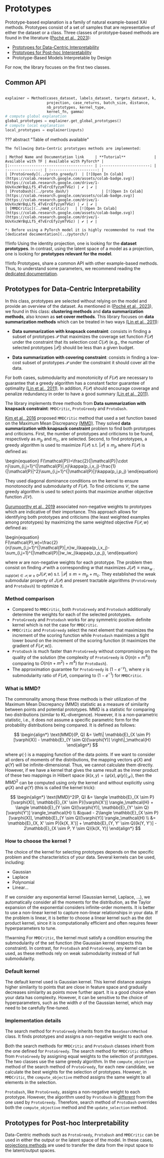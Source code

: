 # Prototypes
Prototype-based explanation is a family of natural example-based XAI methods. Prototypes consist of a set of samples that are representative of either the dataset or a class. Three classes of prototype-based methods are found in the literature ([Poché et al., 2023](https://hal.science/hal-04117520/document)): 

- [Prototypes for Data-Centric Interpretability](#prototypes-for-data-centric-interpretability)
- [Prototypes for Post-hoc Interpretability](#prototypes-for-post-hoc-interpretability)
- Prototype-Based Models Interpretable by Design

For now, the library focuses on the first two classes.

## Common API ##

```python

explainer = Method(cases_dataset, labels_dataset, targets_dataset, k, 
                   projection, case_returns, batch_size, distance, 
                   nb_prototypes, kernel_type, 
                   kernel_fn, gamma)
# compute global explanation
global_prototypes = explainer.get_global_prototypes()
# compute local explanation
local_prototypes = explainer(inputs)

```

??? abstract "Table of methods available"

    The following Data-Centric prototypes methods are implemented:

    | Method Name and Documentation link     | **Tutorial**             | Available with TF | Available with PyTorch* |
    |:-------------------------------------- | :----------------------: | :---------------: | :---------------------: |
    | [ProtoGreedy](../proto_greedy/)  | [![Open In Colab](https://colab.research.google.com/assets/colab-badge.svg)](https://colab.research.google.com/drive/1-bUvXxzWrBqLLfS_4TvErcEfyzymTVGz) | ✔ | ✔ |
    | [ProtoDash](../proto_dash/)               | [![Open In Colab](https://colab.research.google.com/assets/colab-badge.svg)](https://colab.research.google.com/drive/1-bUvXxzWrBqLLfS_4TvErcEfyzymTVGz) | ✔ | ✔ |
    | [MMDCritic](../mmd_critic/)   | [![Open In Colab](https://colab.research.google.com/assets/colab-badge.svg)](https://colab.research.google.com/drive/1-bUvXxzWrBqLLfS_4TvErcEfyzymTVGz) | ✔ | ✔ |

    *: Before using a PyTorch model it is highly recommended to read the [dedicated documentation](../pytorch/)

!!!info
    Using the identity projection, one is looking for the **dataset prototypes**. In contrast, using the latent space of a model as a projection, one is looking for **prototypes relevant for the model**.

!!!info
    Prototypes, share a common API with other example-based methods. Thus, to understand some parameters, we recommend reading the [dedicated documentation](../../api_example_based/).

## Prototypes for Data-Centric Interpretability

In this class, prototypes are selected without relying on the model and provide an overview of
the dataset. As mentioned in ([Poché et al., 2023](https://hal.science/hal-04117520/document)), we found in this class: **clustering methods** and **data summarization methods**, also known as **set cover methods**. This library focuses on **data summarization methods** which can be treated in two ways [(Lin et al., 2011)](https://aclanthology.org/P11-1052.pdf): 

- **Data summarization with knapsack constraint**: 
consists in finding a subset of prototypes $\mathcal{P}$ that maximizes the coverage set function $F(\mathcal{P})$ under the constraint that its selection cost $C(\mathcal{P})$ (e.g., the number of selected prototypes $|\mathcal{P}|$) should be less than a given budget. 

- **Data summarization with covering constraint**:
consists in finding a low-cost subset  of prototypes $\mathcal{P}$ under the constraint it should cover all the data. 

For both cases, submodularity and monotonicity of $F(\mathcal{P})$ are necessary to guarantee that a greedy algorithm has a constant factor guarantee of optimality [(Lin et al., 2011)](https://aclanthology.org/P11-1052.pdf). In addition, $F(\mathcal{P})$ should encourage coverage and penalize redundancy in order to have a good summary [(Lin et al., 2011)](https://aclanthology.org/P11-1052.pdf).

The library implements three methods from **Data summarization with knapsack constraint**: `MMDCritic`, `ProtoGreedy` and `ProtoDash`.

[Kim et al., 2016](https://proceedings.neurips.cc/paper_files/paper/2016/file/5680522b8e2bb01943234bce7bf84534-Paper.pdf) proposed `MMDCritic` method that used a set function based on the Maximum Mean Discrepancy [(MMD)](#what-is-mmd). They solved **data summarization with knapsack constraint** problem to find both prototypes and criticisms. First, the number of prototypes and criticisms to be found, respectively as $m_p$ and $m_c$, are selected. Second, to find prototypes, a greedy algorithm is used to maximize $F(\mathcal{P})$ s.t. $|\mathcal{P}| \le m_p$ where $F(\mathcal{P})$ is defined as:

\begin{equation}
    F(\mathcal{P})=\frac{2}{|\mathcal{P}|\cdot n}\sum_{i,j=1}^{|\mathcal{P}|,n}\kappa(p_i,x_j)-\frac{1}{|\mathcal{P}|^2}\sum_{i,j=1}^{|\mathcal{P}|}\kappa(p_i,p_j)
\end{equation}

They used diagonal dominance conditions on the kernel to ensure monotonocity and submodularity of $F(\mathcal{P})$. To find criticisms $\mathcal{C}$, the same greedy algorithm is used to select points that maximize another objective function $J(\mathcal{C})$. 

[Gurumoorthy et al., 2019](https://arxiv.org/pdf/1707.01212) associated non-negative weights to prototypes which are indicative of their importance. This approach allows for identifying both prototypes and criticisms (the least weighted examples among prototypes) by maximizing the same weighted objective $F(\mathcal{P},w)$ defined as:

\begin{equation}   
    F(\mathcal{P},w)=\frac{2}{n}\sum_{i,j=1}^{|\mathcal{P}|,n}w_i\kappa(p_i,x_j)-\sum_{i,j=1}^{|\mathcal{P}|}w_iw_j\kappa(p_i,p_j),
\end{equation}

where $w$ are non-negative weights for each prototype. The problem then consist on finding $\mathcal{P}$ with a corresponding $w$ that maximizes $J(\mathcal{P}) \equiv \max_{w:supp(w)\in \mathcal{P},w\ge 0} J(\mathcal{P},w)$ s.t. $|\mathcal{P}| \leq m=m_p+m_c$. They established the weak submodular property of $J(\mathcal{P})$ and present tractable algorithms (`ProtoGreedy` and `ProtoDash`) to optimize it. 

### Method comparison

- Compared to `MMDCritic`, both `ProtoGreedy` and `Protodash` additionally determine the weights for each of the selected prototypes. 
- `ProtoGreedy` and `Protodash` works for any symmetric positive definite kernel which is not the case for `MMDCritic`. 
- `MMDCritic` and `ProtoGreedy` select the next element that maximizes the increment of the scoring function while `Protodash` maximizes a tight lower bound on the increment of the scoring function (it maximizes the gradient of $F(\mathcal{P},w)$).
- `ProtoDash` is much faster than `ProtoGreedy` without compromising on the quality of the solution (the complexity of `ProtoGreedy` is $O(n(n+m^4))$ comparing to $O(n(n+m^2)+m^4)$ for `ProtoDash`). 
- The approximation guarantee for `ProtoGreedy` is $(1-e^{-\gamma})$, where $\gamma$ is submodularity ratio of $F(\mathcal{P})$, comparing to $(1-e^{-1})$ for `MMDCritic`.

### What is MMD?

The commonality among these three methods is their utilization of the Maximum Mean Discrepancy (MMD) statistic as a measure of similarity between points and potential prototypes. MMD is a statistic for comparing two distributions (similar to KL-divergence). However, it is a non-parametric statistic, i.e., it does not assume a specific parametric form for the probability distributions being compared. It is defined as follows:

$$
\begin{align*}
\text{MMD}(P, Q) &= \left\| \mathbb{E}_{X \sim P}[\varphi(X)] - \mathbb{E}_{Y \sim Q}[\varphi(Y)] \right\|_\mathcal{H}
\end{align*}
$$

where $\varphi(\cdot)$ is a mapping function of the data points. If we want to consider all orders of moments of the distributions, the mapping vectors $\varphi(X)$ and $\varphi(Y)$ will be infinite-dimensional. Thus, we cannot calculate them directly. However, if we have a kernel that gives the same result as the inner product of these two mappings in Hilbert space ($k(x, y) = \langle \varphi(x), \varphi(y) \rangle_\mathcal{H}$), then the $MMD^2$ can be computed using only the kernel and without explicitly using $\varphi(X)$ and $\varphi(Y)$ (this is called the kernel trick):

$$
\begin{align*}
\text{MMD}^2(P, Q) &= \langle \mathbb{E}_{X \sim P}[\varphi(X)], \mathbb{E}_{X' \sim P}[\varphi(X')] \rangle_\mathcal{H} + \langle \mathbb{E}_{Y \sim Q}[\varphi(Y)], \mathbb{E}_{Y' \sim Q}[\varphi(Y')] \rangle_\mathcal{H} \\
&\quad - 2\langle \mathbb{E}_{X \sim P}[\varphi(X)], \mathbb{E}_{Y \sim Q}[\varphi(Y)] \rangle_\mathcal{H} \\
&= \mathbb{E}_{X, X' \sim P}[k(X, X')] + \mathbb{E}_{Y, Y' \sim Q}[k(Y, Y')] - 2\mathbb{E}_{X \sim P, Y \sim Q}[k(X, Y)]
\end{align*}
$$

### How to choose the kernel ?
The choice of the kernel for selecting prototypes depends on the specific problem and the characteristics of your data. Several kernels can be used, including:

- Gaussian
- Laplace
- Polynomial
- Linear...

If we consider any exponential kernel (Gaussian kernel, Laplace, ...), we automatically consider all the moments for the distribution, as the Taylor expansion of the exponential considers infinite-order moments. It is better to use a non-linear kernel to capture non-linear relationships in your data. If the problem is linear, it is better to choose a linear kernel such as the dot product kernel, since it is computationally efficient and often requires fewer hyperparameters to tune.

!!!warning
    For `MMDCritic`, the kernel must satisfy a condition ensuring the submodularity of the set function (the Gaussian kernel respects this constraint). In contrast, for `ProtoDash` and `ProtoGreedy`, any kernel can be used, as these methods rely on weak submodularity instead of full submodularity.

### Default kernel
The default kernel used is Gaussian kernel. This kernel distance assigns higher similarity to points that are close in feature space and gradually decreases similarity as points move further apart. It is a good choice when your data has complexity. However, it can be sensitive to the choice of hyperparameters, such as the width $\sigma$ of the Gaussian kernel, which may need to be carefully fine-tuned.

### Implementation details

The search method for `ProtoGreedy` inherits from the `BaseSearchMethod` class. It finds prototypes and assigns a non-negative weight to each one.

Both the search methods for `MMDCritic` and `ProtoDash` classes inherit from the one defined for `ProtoGreedy`. The search method for `MMDCritic` differs from `ProtoGreedy` by assigning equal weights to the selection of prototypes. The two classes use the same greedy algorithm. In the `compute_objective` method of the search method of `ProtoGreedy`, for each new candidate, we calculate the best weights for the selection of prototypes. However, in `MMDCritic`, the `compute_objective` method assigns the same weight to all elements in the selection.

`ProtoDash`, like `ProtoGreedy`, assigns a non-negative weight to each prototype. However, the algorithm used by `ProtoDash` is [different](#method-comparison) from the one used by `ProtoGreedy`. Therefore, search method of `ProtoDash` overrides both the `compute_objective` method and the `update_selection` method.

## Prototypes for Post-hoc Interpretability

Data-Centric methods such as `ProtoGreedy`, `ProtoDash` and `MMDCritic` can be used in either the output or the latent space of the model. In these cases, [projections methods](../../projections/) are used to transfer the data from the input space to the latent/output spaces.
